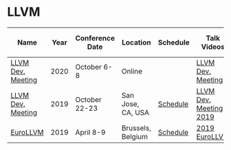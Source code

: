 # LLVM

| Name                                                                        | Year | Conference<br>Date | Location                       | Schedule                                                          | Talk Videos                                                                                                                                                            | Lightning<br>Talk Videos                                                                                                               | Slides                                                                            | Video Channel                                                                                      |
| --------------------------------------------------------------------------- | ---- | ------------------ | ------------------------------ | ----------------------------------------------------------------- | ---------------------------------------------------------------------------------------------------------------------------------------------------------------------- | -------------------------------------------------------------------------------------------------------------------------------------- | --------------------------------------------------------------------------------- | -------------------------------------------------------------------------------------------------- |
| [LLVM Dev. Meeting](https://llvm.org/devmtg/2020-09/)                       | 2020 | October 6-8        | Online                         |                                                                   | [LLVM Dev. Meeting](https://www.youtube.com/playlist?list=PL_R5A0lGi1ABzH_FIZSx0sHQkOqI7p4Cg)                                                                          |                                                                                                                                        | [Slides](https://llvm.org/devmtg/2020-09/slides/)                                 |                                                                                                   |
| [LLVM Dev. Meeting](https://llvm.org/devmtg/2019-10/)                       | 2019 | October 22-23      | San Jose, CA, USA              | [Schedule](https://llvm.org/devmtg/2019-10/)                      | [LLVM Dev. Meeting 2019](https://www.youtube.com/channel/UCv2_41bSAa5Y_8BacJUZfjQ/search?query=%222019+LLVM+Developers%22)                                             |                                                                                                                                        | [Slides](https://llvm.org/devmtg/2019-10/slides/)                                 | [YouTube](https://www.youtube.com/channel/UCv2_41bSAa5Y_8BacJUZfjQ)                               |
| [EuroLLVM](http://www.llvm.org/devmtg/2019-04/)                             | 2019 | April 8-9          | Brussels, Belgium              | [Schedule](https://eurollvm2019.sched.com/)                       | [2019 EuroLLVM](https://www.youtube.com/watch?v=CPokKMqAVdY&list=PL_R5A0lGi1ADu1ccg_aykRC3dxhlIKShL)                                                                   |                                                                                                                                        | [Slides](http://llvm.org/devmtg/2019-04/slides/)                                  | [YouTube](https://www.youtube.com/channel/UCv2_41bSAa5Y_8BacJUZfjQ/)                              |